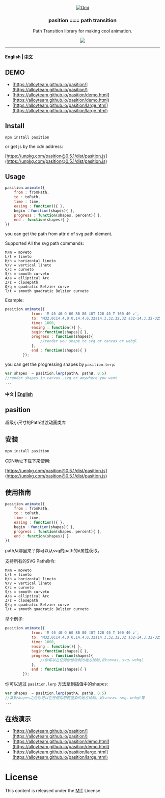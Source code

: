 ﻿
<p align="center">
  <a href ="##"><img alt="Omi" src="http://images2015.cnblogs.com/blog/105416/201706/105416-20170614174731868-1520193923.gif"></a>
</p>
<h3 align="center">
pasition === path transition
</h3>
<p align="center">
Path Transition library for making cool animation.
</p>
<p align="center">
  <a href="https://travis-ci.org/AlloyTeam/omi"><img src="https://travis-ci.org/AlloyTeam/omi.svg"></a>
</p>

---
#### English | [﻿中文](https://github.com/AlloyTeam/pasition#中文--english)


## DEMO

* [https://alloyteam.github.io/pasition/](https://alloyteam.github.io/pasition/)
* [https://alloyteam.github.io/pasition/demo.html](https://alloyteam.github.io/pasition/demo.html)
* [https://alloyteam.github.io/pasition/large.html](https://alloyteam.github.io/pasition/large.html)

## Install

```
npm install pasition
```

or get js by the cdn address:

[https://unpkg.com/pasition@0.5.1/dist/pasition.js](https://unpkg.com/pasition@0.5.1/dist/pasition.js)

## Usage

```js
pasition.animate({
    from : fromPath,
    to : toPath,
    time : time,
    easing : function(){ },
    begin ：function(shapes){ },
    progress : function(shapes, percent){ },
    end : function(shapes){ }
})
```

you can get the path from attr d of svg path element.

Supported All the svg path commands:

```
M/m = moveto
L/l = lineto
H/h = horizontal lineto
V/v = vertical lineto
C/c = curveto
S/s = smooth curveto
A/a = elliptical Arc
Z/z = closepath
Q/q = quadratic Belzier curve
T/t = smooth quadratic Belzier curveto
```

Example:

```js
pasition.animate({
            from: 'M 40 40 Q 60 80 80 40T 120 40 T 160 40 z',
            to: 'M32,0C14.4,0,0,14.4,0,32s14.3,32,32,32 s32-14.3,32-32S49.7,0,32,0z',
            time: 1000,
            easing : function(){ },
            begin:function(shapes){ },
            progress : function(shapes){
                //render you shape to svg or canvas or webgl
            },
            end : function(shapes){ }
        });
```

you can get the progressing shapes by `pasition.lerp`:

```js
var shapes  = pasition.lerp(pathA, pathB, 0.5)
//render shapes in canvas ,svg or anywhere you want
...
```


#### 中文 | [English](https://github.com/AlloyTeam/pasition#english--中文)

## pasition

超级小尺寸的Path过渡动画类库

## 安装

```
npm install pasition
```

CDN地址下载下来使用:

[https://unpkg.com/pasition@0.5.1/dist/pasition.js](https://unpkg.com/pasition@0.5.1/dist/pasition.js)

## 使用指南


```js
pasition.animate({
    from : fromPath,
    to : toPath,
    time : time,
    easing : function(){ },
    begin ：function(shapes){ },
    progress : function(shapes, percent){ },
    end : function(shapes){ }
})
```

path从哪里来？你可以从svg的path的d属性获取。

支持所有的SVG Path命令:

```
M/m = moveto
L/l = lineto
H/h = horizontal lineto
V/v = vertical lineto
C/c = curveto
S/s = smooth curveto
A/a = elliptical Arc
Z/z = closepath
Q/q = quadratic Belzier curve
T/t = smooth quadratic Belzier curveto
```

举个例子:

```js
pasition.animate({
            from: 'M 40 40 Q 60 80 80 40T 120 40 T 160 40 z',
            to: 'M32,0C14.4,0,0,14.4,0,32s14.3,32,32,32 s32-14.3,32-32S49.7,0,32,0z',
            time: 1000,
            easing : function(){ },
            begin:function(shapes){ },
            progress : function(shapes){
                //你可以在任何你想绘制的地方绘制,如canvas、svg、webgl
            },
            end : function(shapes){ }
        });
```

你可以通过 `pasition.lerp` 方法拿到插值中的shapes:

```js
var shapes  = pasition.lerp(pathA, pathB, 0.5)
//拿到shapes之后你可以在任何你想要渲染的地方绘制，如canvas、svg、webgl等
...
```

## 在线演示

* [https://alloyteam.github.io/pasition/](https://alloyteam.github.io/pasition/)
* [https://alloyteam.github.io/pasition/demo.html](https://alloyteam.github.io/pasition/demo.html)
* [https://alloyteam.github.io/pasition/large.html](https://alloyteam.github.io/pasition/large.html)

# License
This content is released under the [MIT](http://opensource.org/licenses/MIT) License.
